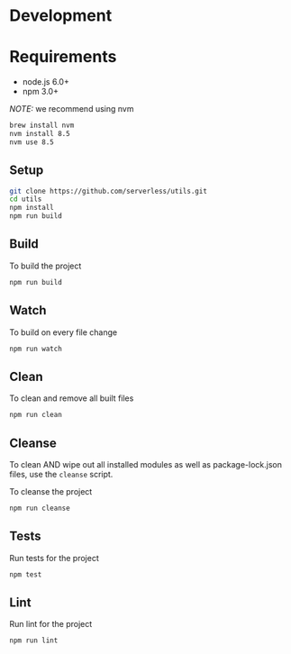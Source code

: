 # Development

# Requirements

* node.js 6.0+
* npm 3.0+

_NOTE:_ we recommend using nvm

```sh
brew install nvm
nvm install 8.5
nvm use 8.5
```

## Setup

```sh
git clone https://github.com/serverless/utils.git
cd utils
npm install
npm run build
```

## Build

To build the project

```sh
npm run build
```


## Watch

To build on every file change

```sh
npm run watch
```


## Clean

To clean and remove all built files

```sh
npm run clean
```


## Cleanse

To clean AND wipe out all installed modules as well as package-lock.json files, use the `cleanse` script.

To cleanse the project

```sh
npm run cleanse
```


## Tests

Run tests for the project

```sh
npm test
```


## Lint

Run lint for the project

```sh
npm run lint
```
